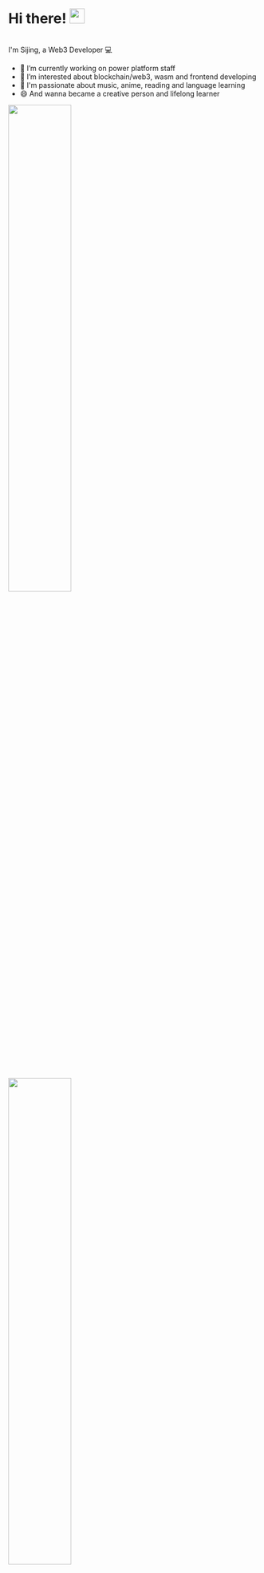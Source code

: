 # Hi there! <img src="https://user-images.githubusercontent.com/42378118/110234147-e3259600-7f4e-11eb-95be-0c4047144dea.gif" width="30"><br>
<br> I'm Sijing, a Web3 Developer :computer:<br>

- 🔭 I’m currently working on power platform staff
- 🌱 I’m interested about blockchain/web3, wasm and frontend developing
- 💬 I'm passionate about music, anime, reading and language learning
- 😄 And wanna became a creative person and lifelong learner

<p>
   <img height="50%" width="auto" src ="https://github-readme-stats.vercel.app/api/top-langs/?username=bbcfive&layout=compact&hide_border=true&theme=darcula&bg_color=00000000&langs_count=6&hide=jupyter%20notebook,tex,css,php">
  <img height="50%" width="auto" src ="https://github-readme-stats.vercel.app/api?username=bbcfive&show_icons=true&count_private=true&theme=darcula&hide_border=true&hide=issues,contribs&bg_color=00000000">
  <br>
</p>


